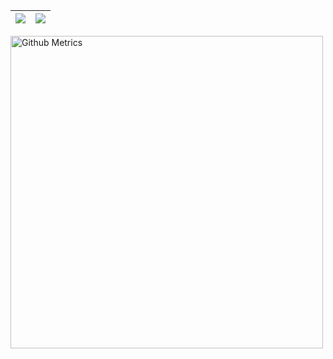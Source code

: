 |![](https://github-readme-stats.vercel.app/api?username=mastagoon&&show_icons=true&title_color=ffffff&icon_color=bb2acf&text_color=daf7dc&bg_color=151515)|![](https://github-readme-stats.vercel.app/api/top-langs/?username=blueedgetechno&layout=compact&theme=tokyonight&langs_count=10)|
|-|-|

<img width="500" src="https://metrics.lecoq.io/blueedgetechno" alt="Github Metrics">
